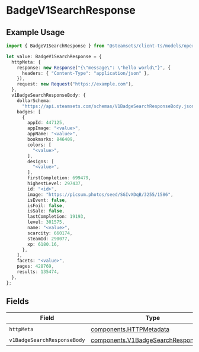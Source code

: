 # BadgeV1SearchResponse

## Example Usage

```typescript
import { BadgeV1SearchResponse } from "@steamsets/client-ts/models/operations";

let value: BadgeV1SearchResponse = {
  httpMeta: {
    response: new Response("{\"message\": \"hello world\"}", {
      headers: { "Content-Type": "application/json" },
    }),
    request: new Request("https://example.com"),
  },
  v1BadgeSearchResponseBody: {
    dollarSchema:
      "https://api.steamsets.com/schemas/V1BadgeSearchResponseBody.json",
    badges: [
      {
        appId: 447125,
        appImage: "<value>",
        appName: "<value>",
        bookmarks: 846409,
        colors: [
          "<value>",
        ],
        designs: [
          "<value>",
        ],
        firstCompletion: 699479,
        highestLevel: 297437,
        id: "<id>",
        image: "https://picsum.photos/seed/SGIvXDqB/3255/1586",
        isEvent: false,
        isFoil: false,
        isSale: false,
        lastCompletion: 19193,
        level: 301575,
        name: "<value>",
        scarcity: 660174,
        steamId: 290077,
        xp: 6180.16,
      },
    ],
    facets: "<value>",
    pages: 428769,
    results: 135474,
  },
};
```

## Fields

| Field                                                                                        | Type                                                                                         | Required                                                                                     | Description                                                                                  |
| -------------------------------------------------------------------------------------------- | -------------------------------------------------------------------------------------------- | -------------------------------------------------------------------------------------------- | -------------------------------------------------------------------------------------------- |
| `httpMeta`                                                                                   | [components.HTTPMetadata](../../models/components/httpmetadata.md)                           | :heavy_check_mark:                                                                           | N/A                                                                                          |
| `v1BadgeSearchResponseBody`                                                                  | [components.V1BadgeSearchResponseBody](../../models/components/v1badgesearchresponsebody.md) | :heavy_minus_sign:                                                                           | OK                                                                                           |